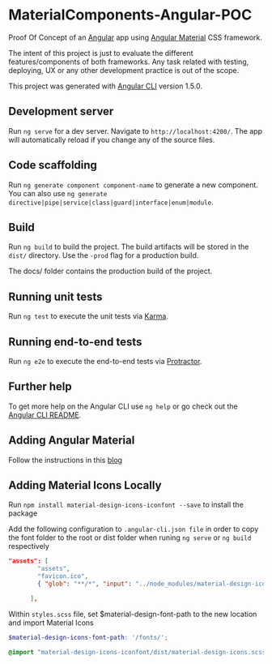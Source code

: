 # MaterialComponents-Angular-POC

Proof Of Concept of an [Angular](https://angular.io/) app using [Angular Material](https://material.angular.io/) CSS framework.

The intent of this project is just to evaluate the different features/components of both frameworks. Any task related with testing, deploying, UX or any other development practice is out of the scope.

This project was generated with [Angular CLI](https://github.com/angular/angular-cli) version 1.5.0.

## Development server

Run `ng serve` for a dev server. Navigate to `http://localhost:4200/`. The app will automatically reload if you change any of the source files.

## Code scaffolding

Run `ng generate component component-name` to generate a new component. You can also use `ng generate directive|pipe|service|class|guard|interface|enum|module`.

## Build

Run `ng build` to build the project. The build artifacts will be stored in the `dist/` directory. Use the `-prod` flag for a production build.

The docs/ folder contains the production build of the project. 

## Running unit tests

Run `ng test` to execute the unit tests via [Karma](https://karma-runner.github.io).

## Running end-to-end tests

Run `ng e2e` to execute the end-to-end tests via [Protractor](http://www.protractortest.org/).

## Further help

To get more help on the Angular CLI use `ng help` or go check out the [Angular CLI README](https://github.com/angular/angular-cli/blob/master/README.md).

## Adding Angular Material

Follow the instructions in this [blog](https://alligator.io/angular/angular-material-2/)

## Adding Material Icons Locally

Run `npm install material-design-icons-iconfont --save` to install the package

Add the following configuration to `.angular-cli.json file` in order to copy the font folder to the root or dist folder when runing `ng serve` or `ng build` respectively

```json
"assets": [
        "assets",
        "favicon.ico",
        { "glob": "**/*", "input": "../node_modules/material-design-icons-iconfont/dist/fonts", "output": "./fonts/" }

      ],
```

Within `styles.scss` file, set $material-design-font-path to the new location and import Material Icons

```scss
$material-design-icons-font-path: '/fonts/';

@import "material-design-icons-iconfont/dist/material-design-icons.scss";
```
